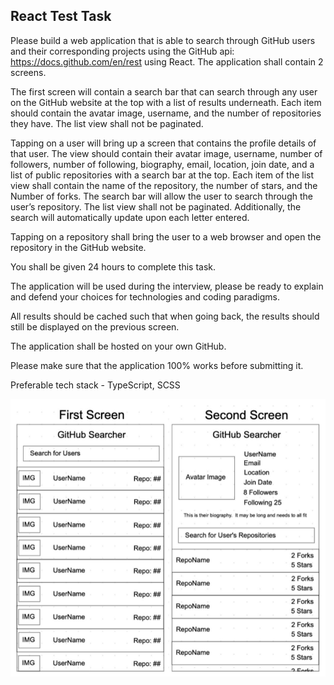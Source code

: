 ## React Test Task

Please build a web application that is able to search through GitHub users and their corresponding projects using the GitHub api: https://docs.github.com/en/rest using React. The application shall contain 2 screens.

The first screen will contain a search bar that can search through any user on the GitHub website at the top with a list of results underneath. Each item should contain the avatar image, username, and the number of repositories they have. The list view shall not be paginated.

Tapping on a user will bring up a screen that contains the profile details of that user. The view should contain their avatar image, username, number of followers, number of following, biography, email, location, join date, and a list of public repositories with a search bar at the top. Each item of the list view shall contain the name of the repository, the number of stars, and the Number of forks. The search bar will allow the user to search through the user’s repository. The list view shall not be paginated. Additionally, the search will automatically update upon each letter entered.

Tapping on a repository shall bring the user to a web browser and open the repository in the GitHub website.

You shall be given 24 hours to complete this task.

The application will be used during the interview, please be ready to explain and defend your choices for technologies and coding paradigms.

All results should be cached such that when going back, the results should still be displayed on the previous screen.

The application shall be hosted on your own GitHub.

Please make sure that the application 100% works before submitting it.

Preferable tech stack - TypeScript, SCSS

![Alt text](assets/Screenshot.png)

